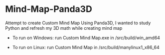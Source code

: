 # Mind-Map-Panda3D
Attempt to create Custom Mind Map Using Panda3D, I wanted to study Python and refresh my 3D math while creating mind map

- To run on Windows: run Custom Mind Map.exe in /src/build/win_amd64

- To run on Linux: run Custom Mind Map in /src/build/manylinux1_x86_64
